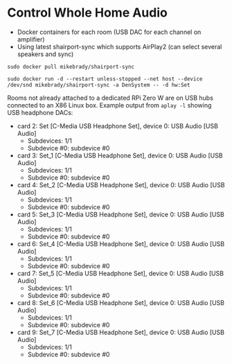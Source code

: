 # Control Whole Home Audio

- Docker containers for each room (USB DAC for each channel on amplifier)
- Using latest shairport-sync which supports AirPlay2 (can select several speakers and sync)

`sudo docker pull mikebrady/shairport-sync`

`sudo docker run -d --restart unless-stopped --net host --device /dev/snd mikebrady/shairport-sync -a DenSystem -- -d hw:Set`

Rooms not already attached to a dedicated RPi Zero W are on USB hubs connected to
an X86 Linux box.
Example output from `aplay -l` showing USB headphone DACs:
- card 2: Set [C-Media USB Headphone Set], device 0: USB Audio [USB Audio]
  - Subdevices: 1/1
  - Subdevice #0: subdevice #0
- card 3: Set_1 [C-Media USB Headphone Set], device 0: USB Audio [USB Audio]
  - Subdevices: 1/1
  - Subdevice #0: subdevice #0
- card 4: Set_2 [C-Media USB Headphone Set], device 0: USB Audio [USB Audio]
  - Subdevices: 1/1
  - Subdevice #0: subdevice #0
- card 5: Set_3 [C-Media USB Headphone Set], device 0: USB Audio [USB Audio]
  - Subdevices: 1/1
  - Subdevice #0: subdevice #0
- card 6: Set_4 [C-Media USB Headphone Set], device 0: USB Audio [USB Audio]
  - Subdevices: 1/1
  - Subdevice #0: subdevice #0
- card 7: Set_5 [C-Media USB Headphone Set], device 0: USB Audio [USB Audio]
  - Subdevices: 1/1
  - Subdevice #0: subdevice #0
- card 8: Set_6 [C-Media USB Headphone Set], device 0: USB Audio [USB Audio]
  - Subdevices: 1/1
  - Subdevice #0: subdevice #0
- card 9: Set_7 [C-Media USB Headphone Set], device 0: USB Audio [USB Audio]
  - Subdevices: 1/1
  - Subdevice #0: subdevice #0
  